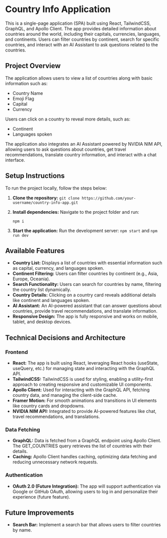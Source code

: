 # Country Info Application

This is a single-page application (SPA) built using React, TailwindCSS, GraphQL, and Apollo Client. The app provides detailed information about countries around the world, including their capitals, currencies, languages, and continents. Users can filter countries by continent, search for specific countries, and interact with an AI Assistant to ask questions related to the countries.

## Project Overview

The application allows users to view a list of countries along with basic information such as:
- Country Name
- Emoji Flag
- Capital
- Currency

Users can click on a country to reveal more details, such as:
- Continent
- Languages spoken

The application also integrates an AI Assistant powered by NVIDIA NIM API, allowing users to ask questions about countries, get travel recommendations, translate country information, and interact with a chat interface.

## Setup Instructions

To run the project locally, follow the steps below:

1. **Clone the repository:**
    ```git clone https://github.com/your-username/country-info-app.git```

2. **Install dependencies:**
    Navigate to the project folder and run:

    ```npm i```

3. **Start the application:**
    Run the development server:
    ```npm start```
    and 
    ```npm run dev```

## Available Features

- **Country List:** Displays a list of countries with essential information such as capital, currency, and languages spoken.
- **Continent Filtering:** Users can filter countries by continent (e.g., Asia, Europe, Oceania).
- **Search Functionality:** Users can search for countries by name, filtering the country list dynamically.
- **Country Details:** Clicking on a country card reveals additional details like continent and languages spoken.
- **AI Assistant:** An AI-powered assistant that can answer questions about countries, provide travel recommendations, and translate information.
- **Responsive Design:** The app is fully responsive and works on mobile, tablet, and desktop devices.

## Technical Decisions and Architecture

### Frontend

- **React:** The app is built using React, leveraging React hooks (useState, useQuery, etc.) for managing state and interacting with the GraphQL API.
- **TailwindCSS:** TailwindCSS is used for styling, enabling a utility-first approach to creating responsive and customizable UI components.
- **Apollo Client:** Used for interacting with the GraphQL API, fetching country data, and managing the client-side cache.
- **Framer Motion:** For smooth animations and transitions in UI elements like country cards and dropdowns.
- **NVIDIA NIM API:** Integrated to provide AI-powered features like chat, travel recommendations, and translations.

### Data Fetching

- **GraphQL:** Data is fetched from a GraphQL endpoint using Apollo Client. The GET_COUNTRIES query retrieves the list of countries with their details.
- **Caching:** Apollo Client handles caching, optimizing data fetching and reducing unnecessary network requests.

### Authentication

- **OAuth 2.0 (Future Integration):** The app will support authentication via Google or GitHub OAuth, allowing users to log in and personalize their experience (future feature).

## Future Improvements

- **Search Bar:** Implement a search bar that allows users to filter countries by name.
